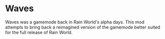 
# Waves

Waves was a gamemode back in Rain World's alpha days.
This mod attempts to bring back a reimagined version of the gamemode better suited for the full release of Rain World.

